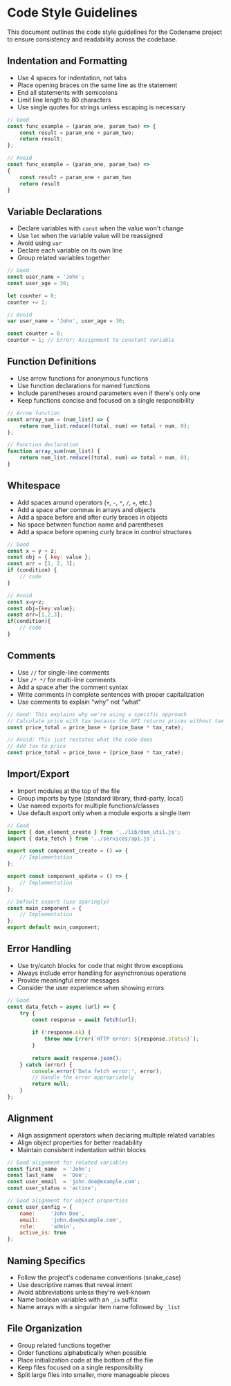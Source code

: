 # Code Style Guidelines

This document outlines the code style guidelines for the Codename project to ensure consistency and readability across the codebase.

## Indentation and Formatting

- Use 4 spaces for indentation, not tabs
- Place opening braces on the same line as the statement
- End all statements with semicolons
- Limit line length to 80 characters
- Use single quotes for strings unless escaping is necessary

```javascript
// Good
const func_example = (param_one, param_two) => {
    const result = param_one + param_two;
    return result;
};

// Avoid
const func_example = (param_one, param_two) =>
{
    const result = param_one + param_two
    return result
}
```

## Variable Declarations

- Declare variables with `const` when the value won't change
- Use `let` when the variable value will be reassigned
- Avoid using `var`
- Declare each variable on its own line
- Group related variables together

```javascript
// Good
const user_name = 'John';
const user_age = 30;

let counter = 0;
counter += 1;

// Avoid
var user_name = 'John', user_age = 30;

const counter = 0;
counter = 1; // Error: Assignment to constant variable
```

## Function Definitions

- Use arrow functions for anonymous functions
- Use function declarations for named functions
- Include parentheses around parameters even if there's only one
- Keep functions concise and focused on a single responsibility

```javascript
// Arrow function
const array_sum = (num_list) => {
    return num_list.reduce((total, num) => total + num, 0);
};

// Function declaration
function array_sum(num_list) {
    return num_list.reduce((total, num) => total + num, 0);
}
```

## Whitespace

- Add spaces around operators (`+`, `-`, `*`, `/`, `=`, etc.)
- Add a space after commas in arrays and objects
- Add a space before and after curly braces in objects
- No space between function name and parentheses
- Add a space before opening curly brace in control structures

```javascript
// Good
const x = y + z;
const obj = { key: value };
const arr = [1, 2, 3];
if (condition) {
    // code
}

// Avoid
const x=y+z;
const obj={key:value};
const arr=[1,2,3];
if(condition){
    // code
}
```

## Comments

- Use `//` for single-line comments
- Use `/* */` for multi-line comments
- Add a space after the comment syntax
- Write comments in complete sentences with proper capitalization
- Use comments to explain "why" not "what"

```javascript
// Good: This explains why we're using a specific approach
// Calculate price with tax because the API returns prices without tax
const price_total = price_base + (price_base * tax_rate);

// Avoid: This just restates what the code does
// Add tax to price
const price_total = price_base + (price_base * tax_rate);
```

## Import/Export

- Import modules at the top of the file
- Group imports by type (standard library, third-party, local)
- Use named exports for multiple functions/classes
- Use default export only when a module exports a single item

```javascript
// Good
import { dom_element_create } from '../lib/dom_util.js';
import { data_fetch } from '../services/api.js';

export const component_create = () => {
    // Implementation
};

export const component_update = () => {
    // Implementation
};

// Default export (use sparingly)
const main_component = {
    // Implementation
};
export default main_component;
```

## Error Handling

- Use try/catch blocks for code that might throw exceptions
- Always include error handling for asynchronous operations
- Provide meaningful error messages
- Consider the user experience when showing errors

```javascript
// Good
const data_fetch = async (url) => {
    try {
        const response = await fetch(url);
        
        if (!response.ok) {
            throw new Error(`HTTP error: ${response.status}`);
        }
        
        return await response.json();
    } catch (error) {
        console.error('Data fetch error:', error);
        // Handle the error appropriately
        return null;
    }
};
```

## Alignment

- Align assignment operators when declaring multiple related variables
- Align object properties for better readability
- Maintain consistent indentation within blocks

```javascript
// Good alignment for related variables
const first_name  = 'John';
const last_name   = 'Doe';
const user_email  = 'john.doe@example.com';
const user_status = 'active';

// Good alignment for object properties
const user_config = {
    name:     'John Doe',
    email:    'john.doe@example.com',
    role:     'admin',
    active_is: true
};
```

## Naming Specifics

- Follow the project's codename conventions (snake_case)
- Use descriptive names that reveal intent
- Avoid abbreviations unless they're well-known
- Name boolean variables with an `_is` suffix
- Name arrays with a singular item name followed by `_list`

## File Organization

- Group related functions together
- Order functions alphabetically when possible
- Place initialization code at the bottom of the file
- Keep files focused on a single responsibility
- Split large files into smaller, more manageable pieces 